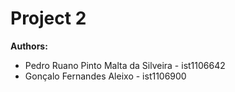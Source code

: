 # Project 2

**Authors:**
  - Pedro Ruano Pinto Malta da Silveira - ist1106642
  - Gonçalo Fernandes Aleixo - ist1106900
